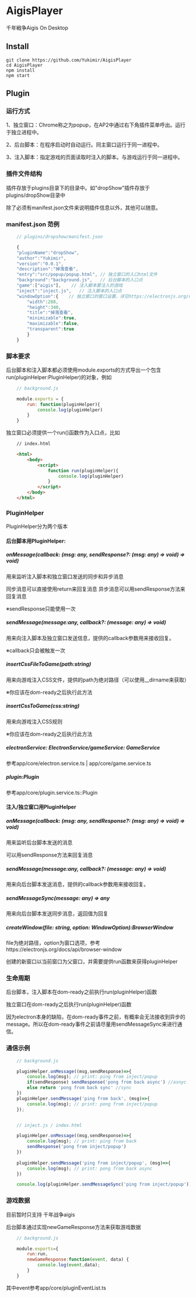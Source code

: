 # AigisPlayer
千年戦争Aigis On Desktop

## Install
    git clone https://github.com/Yukimir/AigisPlayer
    cd AigisPlayer
    npm install
    npm start
## Plugin
### 运行方式

1、独立窗口：Chrome称之为popup，在AP2中通过右下角插件菜单呼出。运行于独立进程中。

2、后台脚本：在程序启动时自动运行。同主窗口运行于同一进程中。

3、注入脚本：指定游戏的页面读取时注入的脚本。与游戏运行于同一进程中。


### 插件文件结构
插件存放于plugins目录下的目录中。如"dropShow"插件存放于plugins/dropShow目录中

除了必须有manifest.json文件来说明插件信息以外，其他可以随意。

### manifest.json 范例

```typescript
    // plugins/dropshow/manifest.json

    {
    "pluginName":"dropShow",
    "author":"Yukimir",
    "version":"0.0.1",
    "description":"掉落查看",
    "entry":"src/popup/popup.html", // 独立窗口的入口html文件
    "background":"background.js",   // 后台脚本的入口点
    "game":["aigis"],    // 注入脚本要注入的游戏
    "inject":"inject.js",   // 注入脚本的入口点
    "windowOption":{    // 独立窗口的窗口设置，详见https://electronjs.org/docs/api/browser-window
        "width":288,
        "height":340,
        "title":"掉落查看",
        "minimizable":true,
        "maximizable":false,
        "transparent":true
        }
    }
```
### 脚本要求
后台脚本和注入脚本都必须使用module.exports的方式导出一个包含run(pluginHelper:PluginHelper)的对象，例如
```javascript
    // background.js

    module.exports = {
        run: function(pluginHelper){
            console.log(pluginHelper)
        }
    }
```
独立窗口必须提供一个run()函数作为入口点，比如
```html
    // index.html

    <html>
        <body>
            <script>
                function run(pluginHelper){
                    console.log(pluginHelper)
                }
            </script>
        </body>
    </html>
```
### PluginHelper
PluginHelper分为两个版本

#### 后台脚本用PluginHelper:

##### onMessage(callback: (msg: any, sendResponse?: (msg: any) => void) => void)
用来监听注入脚本和独立窗口发送的同步和异步消息

同步消息可以直接使用return来回复消息
异步消息可以用sendResponse方法来回复消息

※sendResponse只能使用一次

##### sendMessage(message:any, callback?: (message: any) => void)
用来向注入脚本及独立窗口发送信息，提供的callback参数用来接收回复。

※callback只会被触发一次

##### insertCssFileToGame(path:string)
用来向游戏注入CSS文件，提供的path为绝对路径（可以使用__dirname来获取）

※你应该在dom-ready之后执行此方法

##### insertCssToGame(css:string)
用来向游戏注入CSS规则

※你应该在dom-ready之后执行此方法

##### electronService: ElectronService/gameService: GameService
参考app/core/electron.service.ts | app/core/game.service.ts

##### plugin:Plugin
参考app/core/plugin.service.ts::Plugin


#### 注入/独立窗口用PluginHelper

##### onMessage(callback: (msg: any, sendResponse?: (msg: any) => void) => void)
用来监听后台脚本发送的消息

可以用sendResponse方法来回复消息

##### sendMessage(message:any, callback?: (message: any) => void)
用来向后台脚本发送消息，提供的callback参数用来接收回复。

##### sendMessageSync(message: any) => any
用来向后台脚本发送同步消息，返回值为回复

##### createWindow(file: string, option: WindowOption):BrowserWindow
file为绝对路径，option为窗口选项，参考https://electronjs.org/docs/api/browser-window

创建的新窗口以当前窗口为父窗口，并需要提供run函数来获得pluginHelper

### 生命周期
后台脚本，注入脚本在dom-ready之前执行run(pluginHelper)函数

独立窗口在dom-ready之后执行run(pluginHelper)函数

因为electron本身的缺陷，在dom-ready事件之前，有概率会无法接收到异步的message。所以在dom-ready事件之前请尽量用sendMessageSync来进行通信。

### 通信示例
```javascript  
    // background.js

    pluginHelper.onMessage((msg,sendResponse)=>{
        console.log(msg); // print: ping from inject/popup
        if(sendResponse) sendResponse('pong from back async') //asnyc
        else return 'pong from back sync' //sync
    })
    pluginHelper.sendMessage('ping from back', (msg)=>{
        console.log(msg); // print: pong from inject/popup
    });


    // inject.js / index.html

    pluginHelper.onMessage((msg,sendResponse)=>{
        console.log(msg); // print: ping from back
        sendResponse('pong from inject/popup')
    })
    
    pluginHelper.sendMessage('ping from inject/popup', (msg)=>{
        console.log(msg); // print: pong from back async
    })

    console.log(pluginHelper.sendMessageSync('ping from inject/popup')) // print: pong from back sync
```
### 游戏数据
目前暂时只支持 千年战争aigis

后台脚本通过实现newGameResponse方法来获取游戏数据

```javascript
    // background.js

    module.exports={
        run:run,
        newGameResponse:function(event, data) {
            console.log(event,data);
        }
    }
```
其中event参考app/core/pluginEventList.ts